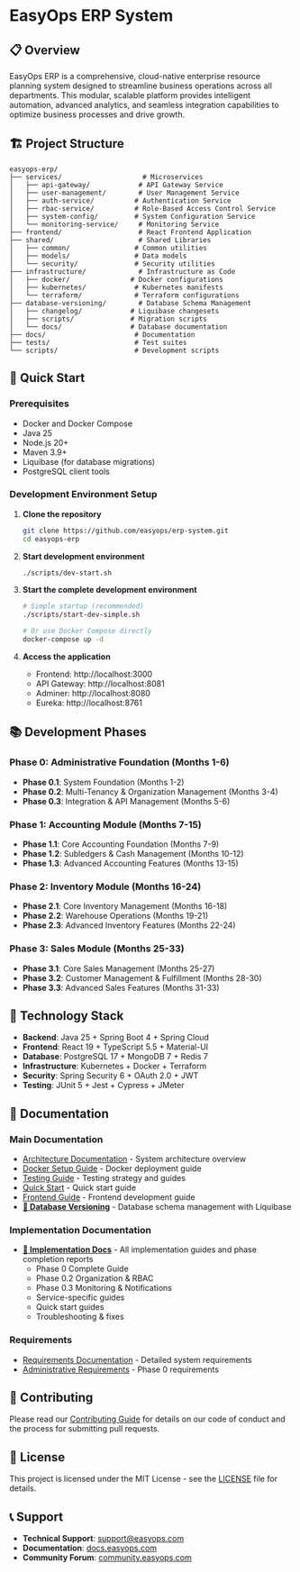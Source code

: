 # EasyOps ERP System

## 📋 Overview

EasyOps ERP is a comprehensive, cloud-native enterprise resource planning system designed to streamline business operations across all departments. This modular, scalable platform provides intelligent automation, advanced analytics, and seamless integration capabilities to optimize business processes and drive growth.

## 🏗️ Project Structure

```
easyops-erp/
├── services/                    # Microservices
│   ├── api-gateway/            # API Gateway Service
│   ├── user-management/        # User Management Service
│   ├── auth-service/          # Authentication Service
│   ├── rbac-service/          # Role-Based Access Control Service
│   ├── system-config/         # System Configuration Service
│   └── monitoring-service/     # Monitoring Service
├── frontend/                   # React Frontend Application
├── shared/                     # Shared Libraries
│   ├── common/                # Common utilities
│   ├── models/                # Data models
│   └── security/              # Security utilities
├── infrastructure/             # Infrastructure as Code
│   ├── docker/               # Docker configurations
│   ├── kubernetes/            # Kubernetes manifests
│   └── terraform/             # Terraform configurations
├── database-versioning/        # Database Schema Management
│   ├── changelog/            # Liquibase changesets
│   ├── scripts/              # Migration scripts
│   └── docs/                 # Database documentation
├── docs/                      # Documentation
├── tests/                     # Test suites
└── scripts/                   # Development scripts
```

## 🚀 Quick Start

### Prerequisites
- Docker and Docker Compose
- Java 25
- Node.js 20+
- Maven 3.9+
- Liquibase (for database migrations)
- PostgreSQL client tools

### Development Environment Setup

1. **Clone the repository**
   ```bash
   git clone https://github.com/easyops/erp-system.git
   cd easyops-erp
   ```

2. **Start development environment**
   ```bash
   ./scripts/dev-start.sh
   ```

3. **Start the complete development environment**
   ```bash
   # Simple startup (recommended)
   ./scripts/start-dev-simple.sh
   
   # Or use Docker Compose directly
   docker-compose up -d
   ```

4. **Access the application**
   - Frontend: http://localhost:3000
   - API Gateway: http://localhost:8081
   - Adminer: http://localhost:8080
   - Eureka: http://localhost:8761

## 📚 Development Phases

### Phase 0: Administrative Foundation (Months 1-6)
- **Phase 0.1**: System Foundation (Months 1-2)
- **Phase 0.2**: Multi-Tenancy & Organization Management (Months 3-4)
- **Phase 0.3**: Integration & API Management (Months 5-6)

### Phase 1: Accounting Module (Months 7-15)
- **Phase 1.1**: Core Accounting Foundation (Months 7-9)
- **Phase 1.2**: Subledgers & Cash Management (Months 10-12)
- **Phase 1.3**: Advanced Accounting Features (Months 13-15)

### Phase 2: Inventory Module (Months 16-24)
- **Phase 2.1**: Core Inventory Management (Months 16-18)
- **Phase 2.2**: Warehouse Operations (Months 19-21)
- **Phase 2.3**: Advanced Inventory Features (Months 22-24)

### Phase 3: Sales Module (Months 25-33)
- **Phase 3.1**: Core Sales Management (Months 25-27)
- **Phase 3.2**: Customer Management & Fulfillment (Months 28-30)
- **Phase 3.3**: Advanced Sales Features (Months 31-33)

## 🔧 Technology Stack

- **Backend**: Java 25 + Spring Boot 4 + Spring Cloud
- **Frontend**: React 19 + TypeScript 5.5 + Material-UI
- **Database**: PostgreSQL 17 + MongoDB 7 + Redis 7
- **Infrastructure**: Kubernetes + Docker + Terraform
- **Security**: Spring Security 6 + OAuth 2.0 + JWT
- **Testing**: JUnit 5 + Jest + Cypress + JMeter

## 📖 Documentation

### Main Documentation
- [Architecture Documentation](./ARCHITECTURE.md) - System architecture overview
- [Docker Setup Guide](./DOCKER_START.md) - Docker deployment guide
- [Testing Guide](./TESTING_GUIDE.md) - Testing strategy and guides
- [Quick Start](./QUICKSTART.md) - Quick start guide
- [Frontend Guide](./FRONTEND_GUIDE.md) - Frontend development guide
- **[📁 Database Versioning](./database-versioning/README.md)** - Database schema management with Liquibase

### Implementation Documentation
- **[📁 Implementation Docs](./implementations/)** - All implementation guides and phase completion reports
  - Phase 0 Complete Guide
  - Phase 0.2 Organization & RBAC
  - Phase 0.3 Monitoring & Notifications
  - Service-specific guides
  - Quick start guides
  - Troubleshooting & fixes

### Requirements
- [Requirements Documentation](../requirements/) - Detailed system requirements
- [Administrative Requirements](../requirements/administrative/) - Phase 0 requirements

## 🤝 Contributing

Please read our [Contributing Guide](CONTRIBUTING.md) for details on our code of conduct and the process for submitting pull requests.

## 📄 License

This project is licensed under the MIT License - see the [LICENSE](LICENSE) file for details.

## 📞 Support

- **Technical Support**: [support@easyops.com](mailto:support@easyops.com)
- **Documentation**: [docs.easyops.com](https://docs.easyops.com)
- **Community Forum**: [community.easyops.com](https://community.easyops.com)
